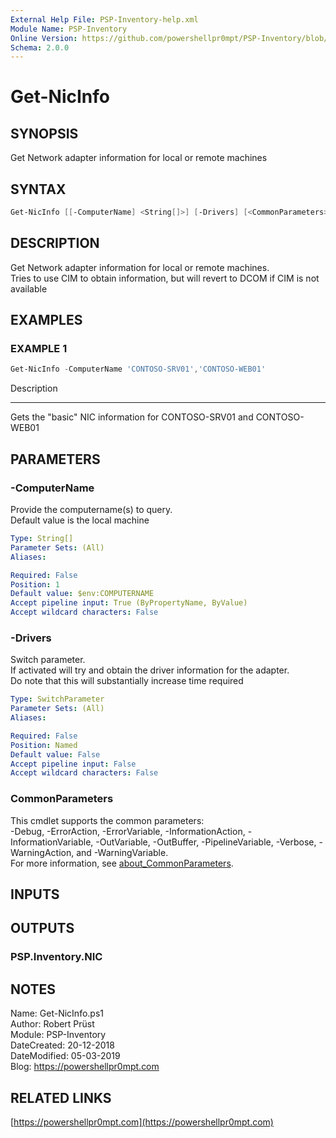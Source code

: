 ```yaml
---
External Help File: PSP-Inventory-help.xml
Module Name: PSP-Inventory
Online Version: https://github.com/powershellpr0mpt/PSP-Inventory/blob/master/docs/Get-NicInfo.md
Schema: 2.0.0
---
```


# Get-NicInfo

## SYNOPSIS

Get Network adapter information for local or remote machines

## SYNTAX

```powershell
Get-NicInfo [[-ComputerName] <String[]>] [-Drivers] [<CommonParameters>]
```

## DESCRIPTION

Get Network adapter information for local or remote machines.  
Tries to use CIM to obtain information, but will revert to DCOM if CIM is not available

## EXAMPLES

### EXAMPLE 1

```powershell
Get-NicInfo -ComputerName 'CONTOSO-SRV01','CONTOSO-WEB01'
```

Description
--- ---
Gets the "basic" NIC information for CONTOSO-SRV01 and CONTOSO-WEB01

## PARAMETERS

### -ComputerName

Provide the computername(s) to query.  
Default value is the local machine

```yaml
Type: String[]
Parameter Sets: (All)
Aliases:

Required: False
Position: 1
Default value: $env:COMPUTERNAME
Accept pipeline input: True (ByPropertyName, ByValue)
Accept wildcard characters: False
```

### -Drivers

Switch parameter.  
If activated will try and obtain the driver information for the adapter.  
Do note that this will substantially increase time required

```yaml
Type: SwitchParameter
Parameter Sets: (All)
Aliases:

Required: False
Position: Named
Default value: False
Accept pipeline input: False
Accept wildcard characters: False
```

### CommonParameters

This cmdlet supports the common parameters:  
-Debug, -ErrorAction, -ErrorVariable, -InformationAction, -InformationVariable, -OutVariable, -OutBuffer, -PipelineVariable, -Verbose, -WarningAction, and -WarningVariable.  
For more information, see [about_CommonParameters](http://go.microsoft.com/fwlink/?LinkID=113216).

## INPUTS

## OUTPUTS

### PSP.Inventory.NIC

## NOTES

Name: Get-NicInfo.ps1  
Author: Robert Prüst  
Module: PSP-Inventory  
DateCreated: 20-12-2018  
DateModified: 05-03-2019  
Blog: https://powershellpr0mpt.com

## RELATED LINKS

[https://powershellpr0mpt.com](https://powershellpr0mpt.com)

